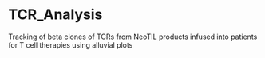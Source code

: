 # TCR_Analysis

Tracking of beta clones of TCRs from NeoTIL products infused into patients for T cell therapies using alluvial plots
